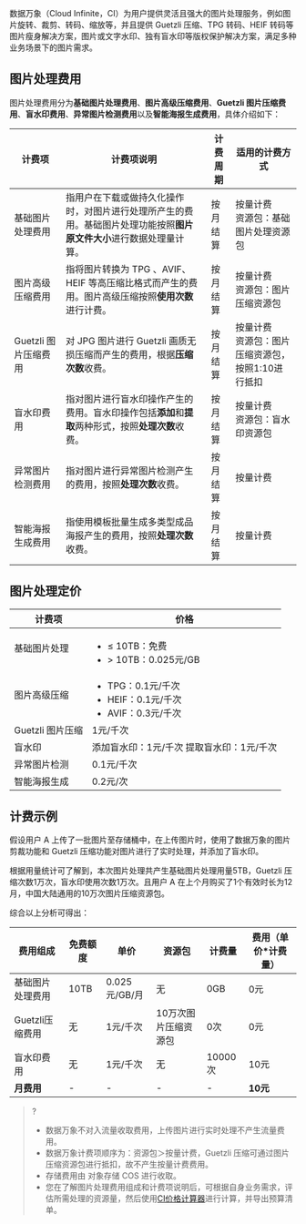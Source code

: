 数据万象（Cloud Infinite，CI）为用户提供灵活且强大的图片处理服务，例如图片旋转、裁剪、转码、缩放等，并且提供 Guetzli 压缩、TPG 转码、HEIF 转码等图片瘦身解决方案，图片或文字水印、独有盲水印等版权保护解决方案，满足多种业务场景下的图片需求。



## 图片处理费用

图片处理费用分为**基础图片处理费用**、**图片高级压缩费用**、**Guetzli 图片压缩费用**、**盲水印费用**、**异常图片检测费用**以及**智能海报生成费用**，具体介绍如下：

| 计费项               | 计费项说明                                                   | 计费周期 | 适用的计费方式                                         |
| -------------------- | ------------------------------------------------------------ | -------- | ------------------------------------------------------ |
| 基础图片处理费用     | 指用户在下载或做持久化操作时，对图片进行处理所产生的费用。基础图片处理功能按照**图片原文件大小**进行数据处理量计算。 | 按月结算 | 按量计费<br />资源包：基础图片处理资源包               |
| 图片高级压缩费用     | 指将图片转换为 TPG 、AVIF、 HEIF 等高压缩比格式而产生的费用。图片高级压缩按照**使用次数**进行计费。 | 按月结算 | 按量计费<br />资源包：图片压缩资源包                   |
| Guetzli 图片压缩费用 | 对 JPG 图片进行 Guetzli 画质无损压缩而产生的费用，根据**压缩次数**收费。 | 按月结算 | 按量计费<br />资源包：图片压缩资源包，按照1:10进行抵扣 |
| 盲水印费用           | 指对图片进行盲水印操作产生的费用。盲水印操作包括**添加**和**提取**两种形式，按照**处理次数**收费。 | 按月结算 | 按量计费<br />资源包：盲水印资源包                     |
| 异常图片检测费用           | 指对图片进行异常图片检测产生的费用，按照**处理次数**收费。 | 按月结算 | 按量计费             |
| 智能海报生成费用           | 指使用模板批量生成多类型成品海报产生的费用，按照**处理次数**收费。 | 按月结算 | 按量计费          |


## 图片处理定价

<table>
<thead>
<tr>
<th>计费项</th>
<th>价格</th>
</tr>
</thead>
<tbody><tr>
<td>基础图片处理</td>
<td>
<ul style="margin-bottom:0px">
<li>≤ 10TB：免费</li>
<li>> 10TB：0.025元/GB</li>
</ul>
</td>
</tr>
<tr>
<td>图片高级压缩</td>
<td>
<ul style="margin-bottom:0px">
<li>TPG：0.1元/千次</li>
<li>HEIF：0.1元/千次</li>
<li>AVIF：0.3元/千次</li>
</ul>
</td>
</tr>
<tr>
<td>Guetzli 图片压缩</td>
<td>1元/千次</td>
</tr>
<tr>
<td>盲水印</td>
<td>添加盲水印：1元/千次  提取盲水印：1元/千次</td>
</tr>
<tr>
<td>异常图片检测</td>
<td>0.1元/千次</td>
</tr>
<tr> 
<td>智能海报生成</td>
<td>0.2元/次</td>
</tr>
</tbody></table>



## 计费示例

假设用户 A 上传了一批图片至存储桶中，在上传图片时，使用了数据万象的图片剪裁功能和 Guetzli 压缩功能对图片进行了实时处理，并添加了盲水印。

根据用量统计可了解到，本次图片处理共产生基础图片处理用量5TB，Guetzli 压缩次数1万次，盲水印使用次数1万次。且用户 A 在上个月购买了1个有效时长为12月，中国大陆通用的10万次图片压缩资源包。

综合以上分析可得出：

| 费用组成         | 免费额度 | 单价          | 资源包               | 计费量  | 费用（单价*计费量） |
| ---------------- | -------- | ------------- | -------------------- | ------- | ------------------- |
| 基础图片处理费用 | 10TB     | 0.025元/GB/月 | 无                   | 0GB     | 0元                 |
| Guetzli压缩费用  | 无       | 1元/千次      | 10万次图片压缩资源包 | 0次     | 0元                 |
| 盲水印费用       | 无       | 1元/千次      | 无                   | 10000次 | 10元                |
| **月费用**       | -        |     -          |          -            |    -     | **10元**            |

>?
> - 数据万象不对入流量收取费用，上传图片进行实时处理不产生流量费用。
> - 数据万象计费项顺序为：资源包＞按量计费，Guetzli 压缩可通过图片压缩资源包进行抵扣，故不产生按量计费费用。
> - 存储费用由 对象存储 COS 进行收取。
> - 您在了解图片处理费用组成和计费项说明后，可根据自身业务需求，评估所需处理的资源量，然后使用[CI价格计算器](https://buy.cloud.tencent.com/price/ci/calculator)进行计算，并导出预算清单。
